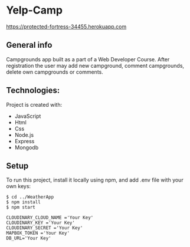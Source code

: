 # Yelp-Camp
https://protected-fortress-34455.herokuapp.com
## General info
Campgrounds app built as a part of a Web Developer Course. After registration the user may add new campground, comment campgrounds, delete own campgrounds or comments.

## Technologies:
 Project is created with:<br>
* JavaScript<br>
* Html<br>
* Css<br>
* Node.js <br>
* Express <br>
* Mongodb <br>


## Setup
To run this project, install it locally using npm, and add .env file with your own keys:
```
$ cd ../WeatherApp
$ npm install
$ npm start
```
```
CLOUDINARY_CLOUD_NAME ='Your Key'
CLOUDINARY_KEY ='Your Key'
CLOUDINARY_SECRET ='Your Key'
MAPBOX_TOKEN ='Your Key'
DB_URL='Your Key'
```
